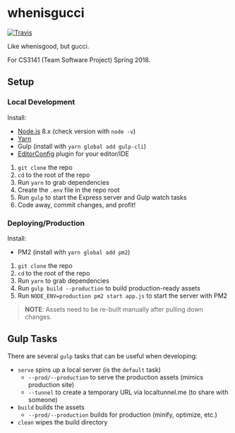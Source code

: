 # whenisgucci

[![Travis](https://img.shields.io/travis/Pinjasaur/whenisgucci.svg)](https://travis-ci.org/Pinjasaur/whenisgucci)

Like whenisgood, but gucci.

For CS3141 (Team Software Project) Spring 2018.

## Setup

### Local Development

Install:

- [Node.js][nodejs] 8.x (check version with `node -v`)
- [Yarn][yarn]
- Gulp (install with `yarn global add gulp-cli`)
- [EditorConfig][editorconfig] plugin for your editor/IDE

1. `git clone` the repo
2. `cd` to the root of the repo
3. Run `yarn` to grab dependencies
4. Create the `.env` file in the repo root
5. Run `gulp` to start the Express server and Gulp watch tasks
6. Code away, commit changes, and profit!

### Deploying/Production

Install:

- PM2 (install with `yarn global add pm2`)

1. `git clone` the repo
2. `cd` to the root of the repo
3. Run `yarn` to grab dependencies
4. Run `gulp build --production` to build production-ready assets
5. Run `NODE_ENV=production pm2 start app.js` to start the server with PM2

> **NOTE**: Assets need to be re-built manually after pulling down changes.

## Gulp Tasks

There are several `gulp` tasks that can be useful when developing:

- `serve` spins up a local server (is the `default` task)
  - `--prod/--production` to serve the production assets (mimics production site)
  - `--tunnel` to create a temporary URL via localtunnel.me (to share with someone)
- `build` builds the assets
  - `--prod/--production` builds for production (minify, optimize, etc.)
- `clean` wipes the build directory

[nodejs]: https://nodejs.org/en/
[editorconfig]: http://editorconfig.org/#download
[yarn]: https://yarnpkg.com/en/docs/install
